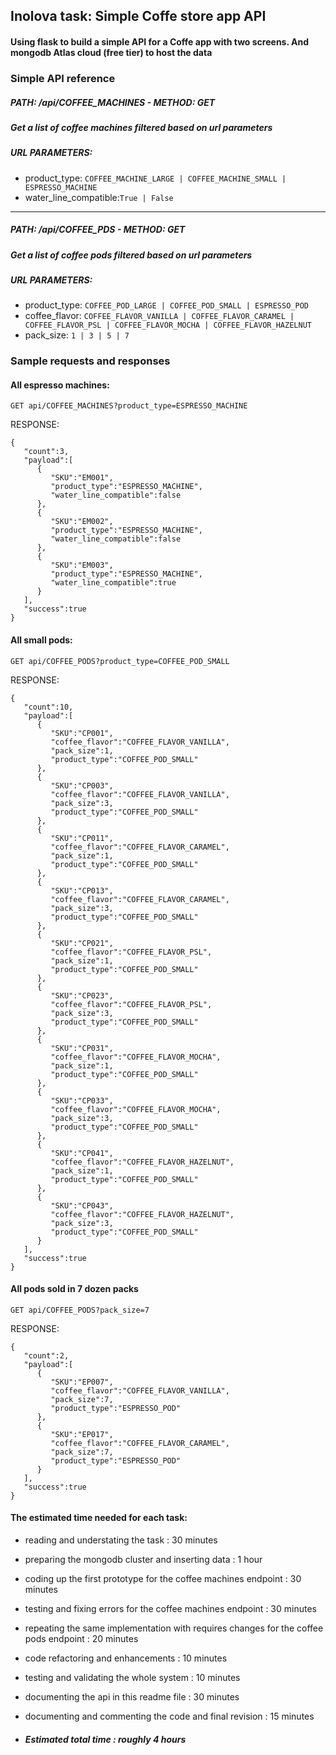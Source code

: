 ## Inolova task: Simple Coffe store app API
#### Using flask to build a simple API for a Coffe app with two screens. And mongodb Atlas cloud (free tier) to host the data

### Simple API reference
##### PATH: /api/COFFEE_MACHINES - METHOD: GET
##### Get a list of coffee machines filtered based on url parameters
##### URL PARAMETERS:
- product_type: ```COFFEE_MACHINE_LARGE | COFFEE_MACHINE_SMALL | ESPRESSO_MACHINE```
- water_line_compatible:```True | False```
--------------------------------------------------------
##### PATH: /api/COFFEE_PDS - METHOD: GET
##### Get a list of coffee pods filtered based on url parameters
##### URL PARAMETERS:
- product_type: ```COFFEE_POD_LARGE | COFFEE_POD_SMALL | ESPRESSO_POD```
- coffee_flavor: ```COFFEE_FLAVOR_VANILLA | COFFEE_FLAVOR_CARAMEL | COFFEE_FLAVOR_PSL | COFFEE_FLAVOR_MOCHA | COFFEE_FLAVOR_HAZELNUT```
- pack_size: ```1 | 3 | 5 | 7```

### Sample requests and responses
#### All espresso machines: 
```GET api/COFFEE_MACHINES?product_type=ESPRESSO_MACHINE```

RESPONSE: 
```
{
   "count":3,
   "payload":[
      {
         "SKU":"EM001",
         "product_type":"ESPRESSO_MACHINE",
         "water_line_compatible":false
      },
      {
         "SKU":"EM002",
         "product_type":"ESPRESSO_MACHINE",
         "water_line_compatible":false
      },
      {
         "SKU":"EM003",
         "product_type":"ESPRESSO_MACHINE",
         "water_line_compatible":true
      }
   ],
   "success":true
}
```
#### All small pods: 
```GET api/COFFEE_PODS?product_type=COFFEE_POD_SMALL```

RESPONSE: 
```
{
   "count":10,
   "payload":[
      {
         "SKU":"CP001",
         "coffee_flavor":"COFFEE_FLAVOR_VANILLA",
         "pack_size":1,
         "product_type":"COFFEE_POD_SMALL"
      },
      {
         "SKU":"CP003",
         "coffee_flavor":"COFFEE_FLAVOR_VANILLA",
         "pack_size":3,
         "product_type":"COFFEE_POD_SMALL"
      },
      {
         "SKU":"CP011",
         "coffee_flavor":"COFFEE_FLAVOR_CARAMEL",
         "pack_size":1,
         "product_type":"COFFEE_POD_SMALL"
      },
      {
         "SKU":"CP013",
         "coffee_flavor":"COFFEE_FLAVOR_CARAMEL",
         "pack_size":3,
         "product_type":"COFFEE_POD_SMALL"
      },
      {
         "SKU":"CP021",
         "coffee_flavor":"COFFEE_FLAVOR_PSL",
         "pack_size":1,
         "product_type":"COFFEE_POD_SMALL"
      },
      {
         "SKU":"CP023",
         "coffee_flavor":"COFFEE_FLAVOR_PSL",
         "pack_size":3,
         "product_type":"COFFEE_POD_SMALL"
      },
      {
         "SKU":"CP031",
         "coffee_flavor":"COFFEE_FLAVOR_MOCHA",
         "pack_size":1,
         "product_type":"COFFEE_POD_SMALL"
      },
      {
         "SKU":"CP033",
         "coffee_flavor":"COFFEE_FLAVOR_MOCHA",
         "pack_size":3,
         "product_type":"COFFEE_POD_SMALL"
      },
      {
         "SKU":"CP041",
         "coffee_flavor":"COFFEE_FLAVOR_HAZELNUT",
         "pack_size":1,
         "product_type":"COFFEE_POD_SMALL"
      },
      {
         "SKU":"CP043",
         "coffee_flavor":"COFFEE_FLAVOR_HAZELNUT",
         "pack_size":3,
         "product_type":"COFFEE_POD_SMALL"
      }
   ],
   "success":true
}
```
#### All pods sold in 7 dozen packs
```GET api/COFFEE_PODS?pack_size=7```

RESPONSE: 
```
{
   "count":2,
   "payload":[
      {
         "SKU":"EP007",
         "coffee_flavor":"COFFEE_FLAVOR_VANILLA",
         "pack_size":7,
         "product_type":"ESPRESSO_POD"
      },
      {
         "SKU":"EP017",
         "coffee_flavor":"COFFEE_FLAVOR_CARAMEL",
         "pack_size":7,
         "product_type":"ESPRESSO_POD"
      }
   ],
   "success":true
}
```

#### The estimated time needed for each task:  

- reading and understating the task : 30 minutes
- preparing the mongodb cluster and inserting data : 1 hour
- coding up the first prototype for the coffee machines endpoint : 30 minutes
- testing and fixing errors for the coffee machines endpoint : 30 minutes
- repeating the same implementation with requires changes for the coffee pods endpoint : 20 minutes
- code refactoring and enhancements : 10 minutes
- testing and validating the whole system : 10 minutes
- documenting the api in this readme file : 30 minutes
- documenting and commenting the code and final revision : 15 minutes

- ##### Estimated total time : roughly 4 hours 

